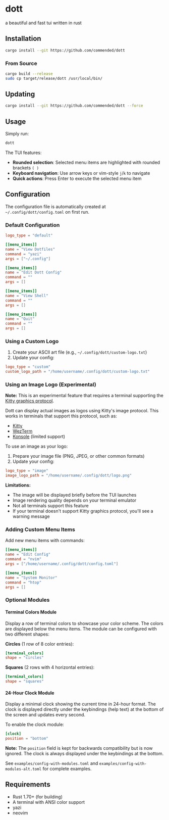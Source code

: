# dott

a beautiful and fast tui written in rust


## Installation

```bash
cargo install --git https://github.com/commended/dott
```

### From Source

```bash
cargo build --release
sudo cp target/release/dott /usr/local/bin/
```

## Updating

```bash
cargo install --git https://github.com/commended/dott --force
```

## Usage

Simply run:

```bash
dott
```

The TUI features:
- **Rounded selection**: Selected menu items are highlighted with rounded brackets `( )`
- **Keyboard navigation**: Use arrow keys or vim-style `j`/`k` to navigate
- **Quick actions**: Press Enter to execute the selected menu item

## Configuration

The configuration file is automatically created at `~/.config/dott/config.toml` on first run.

### Default Configuration

```toml
logo_type = "default"

[[menu_items]]
name = "View Dotfiles"
command = "yazi"
args = ["~/.config"]

[[menu_items]]
name = "Edit Dott Config"
command = ""
args = []

[[menu_items]]
name = "View Shell"
command = ""
args = []

[[menu_items]]
name = "Quit"
command = ""
args = []
```

### Using a Custom Logo

1. Create your ASCII art file (e.g., `~/.config/dott/custom-logo.txt`)
2. Update your config:

```toml
logo_type = "custom"
custom_logo_path = "/home/username/.config/dott/custom-logo.txt"
```

### Using an Image Logo (Experimental)

**Note:** This is an experimental feature that requires a terminal supporting the [Kitty graphics protocol](https://sw.kovidgoyal.net/kitty/graphics-protocol/).

Dott can display actual images as logos using Kitty's image protocol. This works in terminals that support this protocol, such as:
- [Kitty](https://sw.kovidgoyal.net/kitty/)
- [WezTerm](https://wezfurlong.org/wezterm/)
- [Konsole](https://konsole.kde.org/) (limited support)

To use an image as your logo:

1. Prepare your image file (PNG, JPEG, or other common formats)
2. Update your config:

```toml
logo_type = "image"
image_logo_path = "/home/username/.config/dott/logo.png"
```

**Limitations:**
- The image will be displayed briefly before the TUI launches
- Image rendering quality depends on your terminal emulator
- Not all terminals support this feature
- If your terminal doesn't support Kitty graphics protocol, you'll see a warning message

### Adding Custom Menu Items

Add new menu items with commands:

```toml
[[menu_items]]
name = "Edit Config"
command = "nvim"
args = ["/home/username/.config/dott/config.toml"]

[[menu_items]]
name = "System Monitor"
command = "htop"
args = []
```

### Optional Modules

#### Terminal Colors Module

Display a row of terminal colors to showcase your color scheme. The colors are displayed below the menu items. The module can be configured with two different shapes:

**Circles** (1 row of 8 color entries):
```toml
[terminal_colors]
shape = "circles"
```

**Squares** (2 rows with 4 horizontal entries):
```toml
[terminal_colors]
shape = "squares"
```

#### 24-Hour Clock Module

Display a minimal clock showing the current time in 24-hour format. The clock is displayed directly under the keybindings (help text) at the bottom of the screen and updates every second.

To enable the clock module:
```toml
[clock]
position = "bottom"
```

**Note:** The `position` field is kept for backwards compatibility but is now ignored. The clock is always displayed under the keybindings at the bottom.

See `examples/config-with-modules.toml` and `examples/config-with-modules-alt.toml` for complete examples.


## Requirements

- Rust 1.70+ (for building)
- A terminal with ANSI color support
- yazi
- neovim

